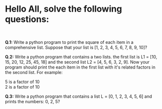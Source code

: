 # Hello All, solve the following questions:
<br>

<b>Q.1:</b> Write a python program to print the square of each item in a comprehensive list. Suppose that your list is [1, 2, 3, 4, 5, 6, 7, 8, 9, 10]? 

<b>Q.2:</b> Write a python program that contains a two lists. the first list is L1 = [10, 15, 20, 12, 25, 45, 18] and the second list L2 = [4, 5, 6, 3, 2, 9]. Now your program should print the each item in the first list with it's related factors in the second list. For example:

5 is a factor of 10<br>
2 is a factor of 10 

<b>Q.3:</b> Write a python program that contains a list L = [0, 1, 2, 3, 4, 5, 6] and prints the numbers: 0, 2, 5? 

